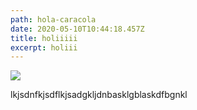 ```yaml
---
path: hola-caracola
date: 2020-05-10T10:44:18.457Z
title: holiiiii
excerpt: holiii
---
```

![](/images/uploads/dsc_0374.jpg)

lkjsdnfkjsdflkjsadgkljdnbasklgblaskdfbgnkl